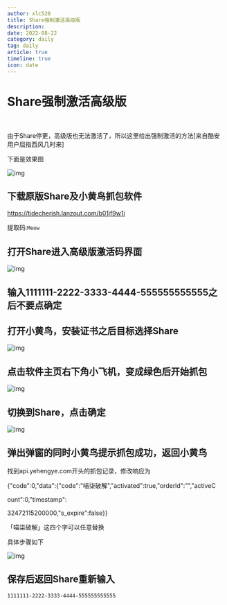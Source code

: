 ```yaml
---
author: xlc520
title: Share强制激活高级版
description: 
date: 2022-08-22
category: daily
tag: daily
article: true
timeline: true
icon: date
---
```


# Share强制激活高级版

​              

由于Share停更，高级版也无法激活了，所以这里给出强制激活的方法[来自酷安用户屈指西风几时来]

下面是效果图

![img](https://static.xlc520.tk/blogImage//Screenshot_20220501_120140_com.hengye.share.jpg)



## 下载原版Share及小黄鸟抓包软件

https://tidecherish.lanzout.com/b01jf9w1i

提取码:`Meow`

## 打开Share进入高级版激活码界面

![img](https://static.xlc520.tk/blogImage//Screenshot_20220501_120738_com.hengye.share.jpg)

## 输入1111111-2222-3333-4444-555555555555之后不要点确定

## 打开小黄鸟，安装证书之后目标选择Share

![img](https://static.xlc520.tk/blogImage//Screenshot_20220501_121008_com.guoshi.httpcanary.premium_edit_104977836891272.jpg)

## 点击软件主页右下角小飞机，变成绿色后开始抓包

![img](https://static.xlc520.tk/blogImage//Screenshot_20220501_121123_com.guoshi.httpcanary.premium_edit_104993550089707.jpg)

## 切换到Share，点击确定

![img](https://static.xlc520.tk/blogImage//Screenshot_20220501_121353_com.hengye.share.jpg)

## 弹出弹窗的同时小黄鸟提示抓包成功，返回小黄鸟

找到api.yehengye.com开头的抓包记录，修改响应为

{"code":0,"data":{"code":"喵柒破解","activated":true,"orderld":"","activeC

ount":0,"timestamp":

32472115200000,"s_expire":false}}

「喵柒破解」这四个字可以任意替换

具体步骤如下



![img](https://static.xlc520.tk/blogImage//result-2022-05-01-12-23-34.png)



## 保存后返回Share重新输入
```
1111111-2222-3333-4444-555555555555
```